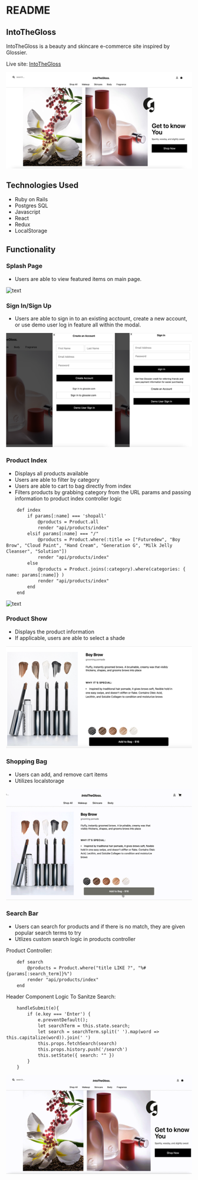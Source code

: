 # README

## IntoTheGloss

IntoTheGloss is a beauty and skincare e-commerce site inspired by Glossier. 

Live site: [IntoTheGloss](https://isabelle-glossier.herokuapp.com/#/)

![splash](./app/assets/images/ShareLink.png)

## Technologies Used 
* Ruby on Rails
* Postgres SQL 
* Javascript
* React 
* Redux
* LocalStorage

## Functionality 

### Splash Page 
 * Users are able to view featured items on main page.
 
 ![text](./app/assets/images/readme/Splash.gif)

### Sign In/Sign Up
 * Users are able to sign in to an existing acctount, create a new account, or use demo user log in feature all within the modal.
 
![text](./app/assets/images/readme/signup_signin.png)

### Product Index 
 * Displays all products available 
 * Users are able to filter by category 
 * Users are able to cart to bag directly from index
 * Filters products by grabbing category from the URL params and passing information to product index controller logic
```
    def index 
        if params[:name] === 'shopall'
            @products = Product.all
            render "api/products/index"
        elsif params[:name] === "/"
            @products = Product.where(:title => ["Futuredew", "Boy Brow", "Cloud Paint", "Hand Cream", "Generation G", "Milk Jelly Cleanser", "Solution"])
            render "api/products/index"  
        else 
            @products = Product.joins(:category).where(categories: { name: params[:name]} )
            render "api/products/index"
        end
    end
```
 
 ![text](https://github.com/Isabelleshafran/IntoTheGloss/blob/master/app/assets/images/readme/productindex.gif?raw=true)

### Product Show
 * Displays the product information 
 * If applicable, users are able to select a shade 
 
 ![text](https://github.com/Isabelleshafran/IntoTheGloss/blob/master/app/assets/images/readme/productshow.png?raw=true)

### Shopping Bag
 * Users can add, and remove cart items 
 * Utilizes localstorage 
 
 ![text](https://github.com/Isabelleshafran/IntoTheGloss/blob/master/app/assets/images/readme/addtocart.gif?raw=true)

### Search Bar
 * Users can search for products and if there is no match, they are given popular search terms to try 
 * Utlizes custom search logic in products controller 

Product Controller: 
```
    def search 
        @products = Product.where("title LIKE ?", "%#{params[:search_term]}%")
        render "api/products/index"
    end
```

Header Component Logic To Sanitze Search: 
```
    handleSubmit(e){
        if (e.key === 'Enter') {
            e.preventDefault();
            let searchTerm = this.state.search;
            let search = searchTerm.split(' ').map(word => this.capitalize(word)).join(' ')
            this.props.fetchSearch(search)
            this.props.history.push('/search')
            this.setState({ search: "" })
        }
    }
```
 ![text](./app/assets/images/readme/search.gif)
